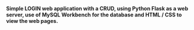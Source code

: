 **Simple LOGIN web application with a CRUD, using Python Flask as a web server, use of MySQL Workbench for the database and HTML / CSS to view the web pages.**
